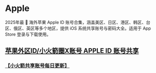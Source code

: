 # Apple
2025年最 🍎 海外苹果 Apple ID 账号合集，涵盖美区、日区、港区、韩区、台区、俄区、英区等多个地区，提供 iOS 系统共享账号与密码大全。适用于 App Store 登录与下载使用。

## [苹果外区ID/小火箭圈X账号 APPLE ID 账号共享](https://juzixp.com)

### [【小火箭共享账号每日更新】](https://docs.applexp.com/free-accounts/Shadowrocket)

